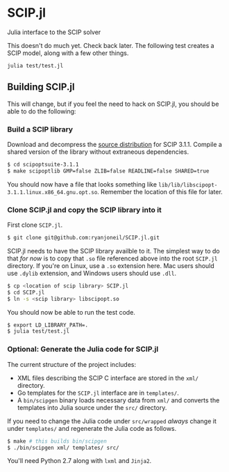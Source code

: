 SCIP.jl
=======

Julia interface to the SCIP solver

This doesn't do much yet. Check back later. The following test creates a SCIP
model, along with a few other things.

```
julia test/test.jl
```

Building SCIP.jl
----------------

This will change, but if you feel the need to hack on SCIP.jl, you should be able to do the following:

### Build a SCIP library

Download and decompress the [source distribution](http://scip.zib.de/#download) for SCIP 3.1.1. Compile a shared version of the library without extraneous dependencies.

```bash
$ cd scipoptsuite-3.1.1
$ make scipoptlib GMP=false ZLIB=false READLINE=false SHARED=true
```

You should now have a file that looks something like `lib/lib/libscipopt-3.1.1.linux.x86_64.gnu.opt.so`. Remember the location of this file for later.

### Clone SCIP.jl and copy the SCIP library into it

First clone `SCIP.jl`.

```bash
$ git clone git@github.com:ryanjoneil/SCIP.jl.git
```

SCIP.jl needs to have the SCIP library availble to it. The simplest way to do that *for now* is to copy that `.so` file referenced above into the root `SCIP.jl` directory. If you're on Linux, use a `.so` extension here. Mac users should use `.dylib` extension, and Windows users should use `.dll`.

```bash
$ cp <location of scip library> SCIP.jl
$ cd SCIP.jl
$ ln -s <scip library> libscipopt.so
```

You should now be able to run the test code.

```bash
$ export LD_LIBRARY_PATH=.
$ julia test/test.jl
```

### Optional: Generate the Julia code for SCIP.jl

The current structure of the project includes:

* XML files describing the SCIP C interface are stored in the `xml/` directory.
* Go templates for the `SCIP.jl` interface are in `templates/`.
* A `bin/scipgen` binary loads necessary data from `xml/` and converts the templates into Julia source under the `src/` directory.

If you need to change the Julia code under `src/wrapped` *always* change it under `templates/` and regenerate the Julia code as follows.

```bash
$ make # this builds bin/scipgen
$ ./bin/scipgen xml/ templates/ src/
```

You'll need Python 2.7 along with `lxml` and `Jinja2`.

